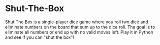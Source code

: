 # Shut-The-Box
Shut The Box is a single-player dice game where you roll two dice and eliminate numbers on the board that sum up to the dice roll. The goal is to eliminate all numbers or end up with no valid moves left. Play it in Python and see if you can "shut the box"!
